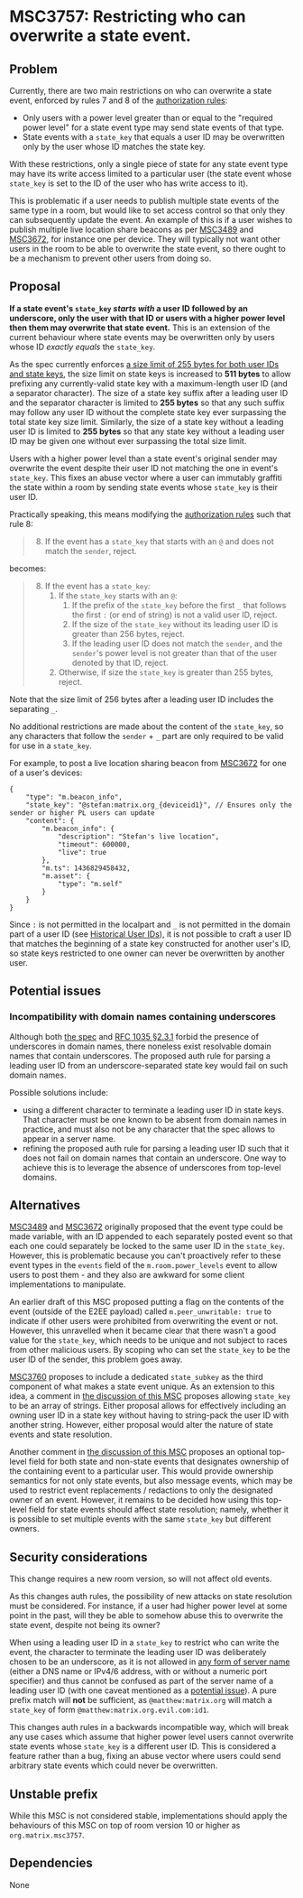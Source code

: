 # MSC3757: Restricting who can overwrite a state event.

## Problem

Currently, there are two main restrictions on who can overwrite a state event, enforced by rules
7 and 8 of the [authorization rules](https://spec.matrix.org/latest/rooms/v11/#authorization-rules):

 * Only users with a power level greater than or equal to the "required power level" for a state
   event type may send state events of that type.
 * State events with a `state_key` that equals a user ID may be overwritten only by the user whose
   ID matches the state key.

With these restrictions, only a single piece of state for any state event type may have its write
access limited to a particular user (the state event whose `state_key` is set to the ID of the user
who has write access to it).

This is problematic if a user needs to publish multiple state
events of the same type in a room, but would like to set access control so
that only they can subsequently update the event. An example of this is if a
user wishes to publish multiple live location share beacons as per
[MSC3489](https://github.com/matrix-org/matrix-spec-proposals/pull/3489) and
[MSC3672](https://github.com/matrix-org/matrix-spec-proposals/pull/3672),
for instance one per device.
They will typically not want other users in the room to be able to overwrite the state event,
so there ought to be a mechanism to prevent other users from doing so.

## Proposal

**If a state event's `state_key` *starts with* a user ID followed by an underscore, only the user
with that ID or users with a higher power level then them may overwrite that state event.**
This is an extension of the current behaviour where state events may be overwritten only by users
whose ID *exactly equals* the `state_key`.

As the spec currently enforces [a size limit of 255 bytes for both user IDs and state keys](
https://spec.matrix.org/unstable/client-server-api/#size-limits),
the size limit on state keys is increased to **511 bytes** to allow prefixing any currently-valid
state key with a maximum-length user ID (and a separator character).
The size of a state key suffix after a leading user ID and the separator character is limited to
**255 bytes** so that any such suffix may follow any user ID without the complete state key
ever surpassing the total state key size limit.
Similarly, the size of a state key without a leading user ID is limited to **255 bytes** so that any
state key without a leading user ID may be given one without ever surpassing the total size limit.

Users with a higher power level than a state event's original sender may overwrite the event
despite their user ID not matching the one in event's `state_key`. This fixes an abuse
vector where a user can immutably graffiti the state within a room
by sending state events whose `state_key` is their user ID.

Practically speaking, this means modifying the
[authorization rules](https://spec.matrix.org/v1.2/rooms/v9/#authorization-rules) such that rule 8:

> 8. If the event has a `state_key` that starts with an `@` and does not match the `sender`, reject.

becomes:

> 8. If the event has a `state_key`:
>    1. If the `state_key` starts with an `@`:
>       1. If the prefix of the `state_key` before the first `_` that follows the first `:` (or end
>          of string) is not a valid user ID, reject.
>       1. If the size of the `state_key` without its leading user ID is greater than 256 bytes, reject.
>       1. If the leading user ID does not match the `sender`, and the `sender`'s power level is not
>          greater than that of the user denoted by that ID, reject.
>    1. Otherwise, if size the `state_key` is greater than 255 bytes, reject.

Note that the size limit of 256 bytes after a leading user ID includes the separating `_`.

No additional restrictions are made about the content of the `state_key`, so any characters that
follow the `sender` + `_` part are only required to be valid for use in a `state_key`.

For example, to post a live location sharing beacon from
[MSC3672](https://github.com/matrix-org/matrix-spec-proposals/pull/3672)
for one of a user's devices:

```json=
{
    "type": "m.beacon_info",
    "state_key": "@stefan:matrix.org_{deviceid1}", // Ensures only the sender or higher PL users can update
    "content": {
        "m.beacon_info": {
            "description": "Stefan's live location",
            "timeout": 600000,
            "live": true
        },
        "m.ts": 1436829458432,
        "m.asset": {
            "type": "m.self"
        }
    }
}
```

Since `:` is not permitted in the localpart and `_` is not permitted in the domain part of a user ID
(see [Historical User IDs](https://spec.matrix.org/v1.2/appendices/#historical-user-ids)),
it is not possible to craft a user ID that matches the beginning of a state key constructed for
another user's ID, so state keys restricted to one owner can never be overwritten by another user.

## Potential issues

### Incompatibility with domain names containing underscores

Although both [the spec](https://spec.matrix.org/unstable/appendices/#server-name)
and [RFC 1035 §2.3.1](https://www.rfc-editor.org/rfc/rfc1035#section-2.3.1)
forbid the presence of underscores in domain names,
there noneless exist resolvable domain names that contain underscores.
The proposed auth rule for parsing a leading user ID from an underscore-separated state key would
fail on such domain names.

Possible solutions include:
- using a different character to terminate a leading user ID in state keys. That character must be
  one known to be absent from domain names in practice, and must also not be any character that
  the spec allows to appear in a server name.
- refining the proposed auth rule for parsing a leading user ID such that it does not fail on domain
  names that contain an underscore. One way to achieve this is to leverage the absence of
  underscores from top-level domains.

## Alternatives

[MSC3489](https://github.com/matrix-org/matrix-spec-proposals/pull/3489)
and [MSC3672](https://github.com/matrix-org/matrix-spec-proposals/pull/3672)
originally proposed that the event type could be made variable,
with an ID appended to each separately posted event so that each one could
separately be locked to the same user ID in the `state_key`.  However, this is
problematic because you can't proactively refer to these event types in the
`events` field of the `m.room.power_levels` event to allow users to post
them - and they also are awkward for some client implementations to
manipulate.

An earlier draft of this MSC proposed putting a flag on the contents of the
event (outside of the E2EE payload) called `m.peer_unwritable: true` to indicate
if other users were prohibited from overwriting the event or not.  However, this
unravelled when it became clear that there wasn't a good value for the `state_key`,
which needs to be unique and not subject to races from other malicious users.
By scoping who can set the `state_key` to be the user ID of the sender, this problem
goes away.

[MSC3760](https://github.com/matrix-org/matrix-spec-proposals/pull/3760)
proposes to include a dedicated `state_subkey` as the third component of what
makes a state event unique.
As an extension to this idea, a comment in [the discussion of this MSC](
https://github.com/matrix-org/matrix-spec-proposals/pull/3757#issuecomment-2099010555)
proposes allowing `state_key` to be an array of strings.
Either proposal allows for effectively including an owning user ID in a state key without having to
string-pack the user ID with another string.
However, either proposal would alter the nature of state events and state resolution.

Another comment in [the discussion of this MSC](
https://github.com/matrix-org/matrix-spec-proposals/pull/3757#discussion_r1103877363)
proposes an optional top-level field for both state and non-state events that designates ownership
of the containing event to a particular user.
This would provide ownership semantics for not only state events, but also message events, which may
be used to restrict event replacements / redactions to only the designated owner of an event.
However, it remains to be decided how using this top-level field for state events should affect
state resolution; namely, whether it is possible to set multiple events with the same `state_key`
but different owners.

## Security considerations

This change requires a new room version, so will not affect old events.

As this changes auth rules, the possibility of new attacks on state resolution must be considered.
For instance, if a user had higher power level at some point in the past, will they be able to
somehow abuse this to overwrite the state event, despite not being its owner?

When using a leading user ID in a `state_key` to restrict who can write the event, the character to
terminate the leading user ID was deliberately chosen to be an underscore, as it is not
allowed in [any form of server name](https://spec.matrix.org/v1.11/appendices/#server-name)
(either a DNS name or IPv4/6 address, with or without a numeric port specifier) and thus cannot be
confused as part of the server name of a leading user ID (with one caveat mentioned as a
[potential issue](#incompatibility-with-domain-names-containing-underscores)).
A pure prefix match will **not** be sufficient,
as `@matthew:matrix.org` will match a `state_key` of form `@matthew:matrix.org.evil.com:id1`.

This changes auth rules in a backwards incompatible way, which will break any
use cases which assume that higher power level users cannot overwrite state events whose
`state_key` is a different user ID.  This is considered a feature rather than a bug,
fixing an abuse vector where users could send arbitrary state events
which could never be overwritten.

## Unstable prefix

While this MSC is not considered stable, implementations should apply the behaviours of this MSC on
top of room version 10 or higher as `org.matrix.msc3757`.

## Dependencies

None
